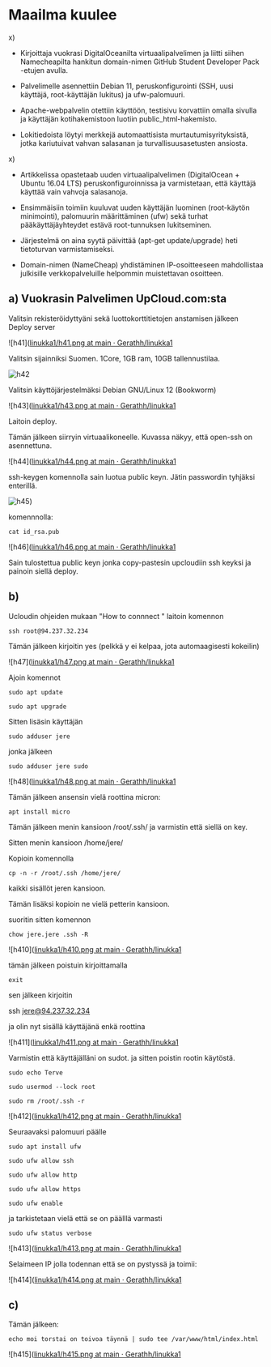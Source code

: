 # Maailma kuulee

x\)

- Kirjoittaja vuokrasi DigitalOceanilta virtuaalipalvelimen ja liitti siihen Namecheapilta hankitun domain-nimen GitHub Student Developer Pack -etujen avulla.

- Palvelimelle asennettiin Debian 11, peruskonfigurointi (SSH, uusi käyttäjä, root-käyttäjän lukitus) ja ufw-palomuuri.

- Apache-webpalvelin otettiin käyttöön, testisivu korvattiin omalla sivulla ja käyttäjän kotihakemistoon luotiin public_html-hakemisto.

- Lokitiedoista löytyi merkkejä automaattisista murtautumisyrityksistä, jotka kariutuivat vahvan salasanan ja turvallisuusasetusten ansiosta.

x\)

- Artikkelissa opastetaab uuden virtuaalipalvelimen (DigitalOcean + Ubuntu 16.04 LTS) peruskonfiguroinnissa ja varmistetaan, että käyttäjä käyttää vain vahvoja salasanoja.

- Ensimmäisiin toimiin kuuluvat uuden käyttäjän luominen (root-käytön minimointi), palomuurin määrittäminen (ufw) sekä turhat pääkäyttäjäyhteydet estävä root-tunnuksen lukitseminen.

- Järjestelmä on aina syytä päivittää (apt-get update/upgrade) heti tietoturvan varmistamiseksi.

- Domain-nimen (NameCheap) yhdistäminen IP-osoitteeseen mahdollistaa julkisille verkkopalveluille helpommin muistettavan osoitteen.





## a)  Vuokrasin Palvelimen UpCloud.com:sta

 

Valitsin rekisteröidyttyäni sekä luottokorttitietojen anstamisen jälkeen Deploy server

![h41]([linukka1/h41.png at main · Gerathh/linukka1](https://github.com/Gerathh/linukka1/blob/main/h41.png)

Valitsin sijainniksi Suomen.  1Core, 1GB ram, 10GB tallennustilaa.



![h42](https://github.com/Gerathh/linukka1/blob/main/h42.png)

Valitsin käyttöjärjestelmäksi Debian GNU/Linux 12 (Bookworm)

![h43]([linukka1/h43.png at main · Gerathh/linukka1](https://github.com/Gerathh/linukka1/blob/main/h43.png)

Laitoin deploy. 



Tämän jälkeen siirryin virtuaalikoneelle. Kuvassa näkyy, että open-ssh on asennettuna.



![h44]([linukka1/h44.png at main · Gerathh/linukka1](https://github.com/Gerathh/linukka1/blob/main/h44.png)

ssh-keygen komennolla sain luotua public keyn. Jätin passwordin tyhjäksi enterillä.



![h45](https://github.com/Gerathh/linukka1/blob/main/h45.png))

komennnolla:

`cat id_rsa.pub`

![h46]([linukka1/h46.png at main · Gerathh/linukka1](https://github.com/Gerathh/linukka1/blob/main/h46.png)

Sain tulostettua public keyn jonka copy-pastesin upcloudiin ssh keyksi ja painoin siellä deploy.



## b)

Ucloudin ohjeiden mukaan "How to connnect " laitoin komennon

`ssh root@94.237.32.234`

Tämän jälkeen kirjoitin yes (pelkkä y ei kelpaa, jota automaagisesti kokeilin)

![h47]([linukka1/h47.png at main · Gerathh/linukka1](https://github.com/Gerathh/linukka1/blob/main/h47.png)

Ajoin komennot

`sudo apt update`

`sudo apt upgrade`

Sitten lisäsin käyttäjän

`sudo adduser jere`

jonka jälkeen

`sudo adduser jere sudo`

![h48]([linukka1/h48.png at main · Gerathh/linukka1](https://github.com/Gerathh/linukka1/blob/main/h48.png)

Tämän jälkeen ansensin vielä roottina micron:

`apt install micro`

Tämän jälkeen menin kansioon /root/.ssh/ ja varmistin että siellä on key.

Sitten menin kansioon /home/jere/

Kopioin komennolla

`cp -n -r /root/.ssh /home/jere/`

kaikki sisällöt jeren kansioon.

Tämän lisäksi kopioin ne vielä petterin kansioon.

suoritin sitten komennon

`chow jere.jere .ssh -R`

![h410]([linukka1/h410.png at main · Gerathh/linukka1](https://github.com/Gerathh/linukka1/blob/main/h410.png)

tämän jälkeen poistuin kirjoittamalla

`exit`

sen jälkeen kirjoitin

ssh jere@94.237.32.234

ja olin nyt sisällä käyttäjänä enkä roottina

![h411]([linukka1/h411.png at main · Gerathh/linukka1](https://github.com/Gerathh/linukka1/blob/main/h411.png)

Varmistin että käyttäjälläni on sudot. ja sitten poistin rootin käytöstä.

`sudo echo Terve`

`sudo usermod --lock root`

`sudo rm /root/.ssh -r`

![h412]([linukka1/h412.png at main · Gerathh/linukka1](https://github.com/Gerathh/linukka1/blob/main/h412.png)

Seuraavaksi palomuuri päälle

`sudo apt install ufw`

`sudo ufw allow ssh`

`sudo ufw allow http`

`sudo ufw allow https`

`sudo ufw enable`

ja tarkistetaan vielä että se on päälllä varmasti

`sudo ufw status verbose`

![h413]([linukka1/h413.png at main · Gerathh/linukka1](https://github.com/Gerathh/linukka1/blob/main/h413.png)

Selaimeen IP jolla todennan että se on pystyssä ja toimii:

![h414]([linukka1/h414.png at main · Gerathh/linukka1](https://github.com/Gerathh/linukka1/blob/main/h414.png)

## c)

Tämän jälkeen:

`echo moi torstai on toivoa täynnä | sudo tee /var/www/html/index.html`



![h415]([linukka1/h415.png at main · Gerathh/linukka1](https://github.com/Gerathh/linukka1/blob/main/h415.png)

